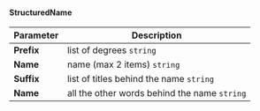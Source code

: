 #### StructuredName
| Parameter | Description |
| ----------- | ----------- |
| **Prefix** | list of degrees  `string`|
| **Name** | name (max 2 items) `string` |
| **Suffix** | list of titles behind the name `string` |
| **Name** | all the other words behind the name `string` |